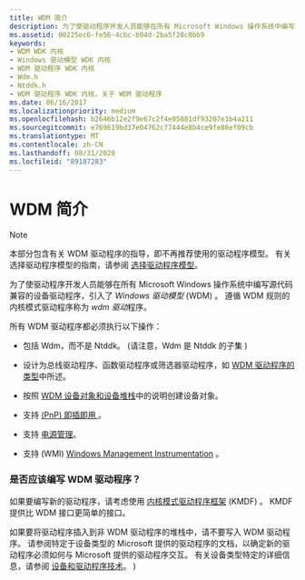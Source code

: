 ```yaml
---
title: WDM 简介
description: 为了使驱动程序开发人员能够在所有 Microsoft Windows 操作系统中编写源代码兼容的设备驱动程序，引入了 Windows 驱动模型 (WDM) 。 遵循 WDM 规则的内核模式驱动程序称为 WDM 驱动程序。
ms.assetid: 00225ec6-fe56-4cbc-b94d-2ba5f28c0bb9
keywords:
- WDM WDK 内核
- Windows 驱动模型 WDK 内核
- WDM 驱动程序 WDK 内核
- Wdm.h
- Ntddk.h
- WDM 驱动程序 WDK 内核，关于 WDM 驱动程序
ms.date: 06/16/2017
ms.localizationpriority: medium
ms.openlocfilehash: b2646b12e2f9e67c2f4e05881df93207e1b4a211
ms.sourcegitcommit: e769619bd37e04762c77444e8b4ce9fe86ef09cb
ms.translationtype: MT
ms.contentlocale: zh-CN
ms.lasthandoff: 08/31/2020
ms.locfileid: "89187283"
---
```

# <a name="introduction-to-wdm"></a>WDM 简介

> [!NOTE]
> 本部分包含有关 WDM 驱动程序的指导，即不再推荐使用的驱动程序模型。 有关选择驱动程序模型的指南，请参阅 [选择驱动程序模型](../gettingstarted/choosing-a-driver-model.md)。

为了使驱动程序开发人员能够在所有 Microsoft Windows 操作系统中编写源代码兼容的设备驱动程序，引入了 *Windows 驱动模型* (WDM) 。 遵循 WDM 规则的内核模式驱动程序称为 *wdm 驱动*程序。

所有 WDM 驱动程序都必须执行以下操作：

-   包括 Wdm，而不是 Ntddk。  (请注意，Wdm 是 Ntddk 的子集 ) 

-   设计为总线驱动程序、函数驱动程序或筛选器驱动程序，如 [WDM 驱动程序的类型](types-of-wdm-drivers.md)中所述。

-   按照 [WDM 设备对象和设备堆栈](wdm-device-objects-and-device-stacks.md)中的说明创建设备对象。

-   支持 [ (PnP) 即插即用 ](implementing-plug-and-play.md)。

-   支持 [电源管理](./introduction-to-power-management.md)。

-   支持 (WMI) [Windows Management Instrumentation](implementing-wmi.md) 。

### <a name="should-you-write-a-wdm-driver"></a>是否应该编写 WDM 驱动程序？

如果要编写新的驱动程序，请考虑使用 [内核模式驱动程序框架](../wdf/index.md) (KMDF) 。 KMDF 提供比 WDM 接口更简单的接口。

如果要将驱动程序插入到非 WDM 驱动程序的堆栈中，请不要写入 WDM 驱动程序。 请参阅特定于设备类型的 Microsoft 提供的驱动程序的文档，以确定新的驱动程序必须如何与 Microsoft 提供的驱动程序交互。 有关设备类型特定的详细信息，请参阅 [设备和驱动程序技术](../index.yml)。 ) 